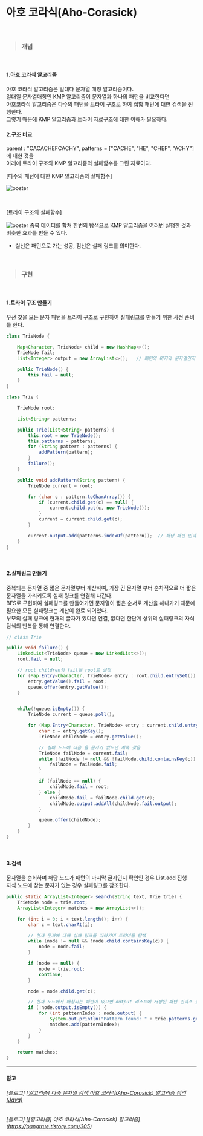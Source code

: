 # 아호 코라식(Aho-Corasick)

<br>

> ### 개념

<br>

#### 1.아호 코라식 알고리즘
아호 코라식 알고리즘은 일대다 문자열 매칭 알고리즘이다. <br>
일대일 문자열매칭인 KMP 알고리즘이 문자열과 하나의 패턴을 비교한다면 <br>
아호코라식 알고리즘은 다수의 패턴을 트라이 구조로 하여 집합 패턴에 대한 검색을 진행한다. <br>
그렇기 때문에 KMP 알고리즘과 트라이 자료구조에 대한 이해가 필요하다.

#### 2.구조 비교
parent : "CACACHEFCACHY", patterns = ["CACHE", "HE", "CHEF", "ACHY"]에 대한 것을 <br>
아래에 트라이 구조와 KMP 알고리즘의 실패함수를 그린 자료이다.

[다수의 패턴에 대한 KMP 알고리즘의 실패함수]
<br>

![poster](./image/1.png)

<br>

[트라이 구조의 실패함수]
<br>

![poster](./image/2.png)
중복 데이터를 합쳐 한번의 탐색으로 KMP 알고리즘을 여러번 실행한 것과 비슷한 효과를 만들 수 있다.
- 실선은 패턴으로 가는 성공, 점선은 실패 링크를 의미한다.

<br>

> ### 구현

<br>

#### 1.트라이 구조 만들기
우선 찾을 모든 문자 패턴을 트라이 구조로 구현하여 실패링크를 만들기 위한 사전 준비를 한다.
```java
class TrieNode {

    Map<Character, TrieNode> child = new HashMap<>();
    TrieNode fail;
    List<Integer> output = new ArrayList<>();   // 패턴의 마지막 문자열인지 확인

    public TrieNode() {
        this.fail = null;
    }
}

class Trie {

    TrieNode root;

    List<String> patterns;

    public Trie(List<String> patterns) {
        this.root = new TrieNode();
        this.patterns = patterns;
        for (String pattern : patterns) {
            addPattern(pattern);
        }
        failure();
    }

    public void addPattern(String pattern) {
        TrieNode current = root;

        for (char c : pattern.toCharArray()) {
            if (current.child.get(c) == null) {
                current.child.put(c, new TrieNode());
            }
            current = current.child.get(c);
        }

        current.output.add(patterns.indexOf(pattern));  // 해당 패턴 인덱스 저장
    }
}
```

<br>

#### 2.실패링크 만들기
중복되는 문자열 중 짧은 문자열부터 계산하여, 가장 긴 문자열 부터 순차적으로 더 짧은 문자열을 가리키도록 실패 링크를 연결해 나간다. <br>
BFS로 구현하여 실패링크를 만들어가면 문자열이 짧은 순서로 계산을 해나가기 때문에 필요한 모든 실패링크는 계산이 완료 되어있다. <br>
부모의 실패 링크에 현재의 글자가 있다면 연결, 없다면 한단계 상위의 실패링크의 자식 탐색의 반복을 통해 연결한다.
```java
// class Trie

public void failure() {
    LinkedList<TrieNode> queue = new LinkedList<>();
    root.fail = null;

    // root children의 fail을 root로 설정
    for (Map.Entry<Character, TrieNode> entry : root.child.entrySet()) {
        entry.getValue().fail = root;
        queue.offer(entry.getValue());
    }


    while(!queue.isEmpty()) {
        TrieNode current = queue.poll();

        for (Map.Entry<Character, TrieNode> entry : current.child.entrySet()) {
            char c = entry.getKey();
            TrieNode childNode = entry.getValue();

            // 실패 노드에 다음 올 문자가 없으면 계속 찾음
            TrieNode failNode = current.fail;
            while (failNode != null && !failNode.child.containsKey(c)) {
                failNode = failNode.fail;
            }

            if (failNode == null) {
                childNode.fail = root;
            } else {
                childNode.fail = failNode.child.get(c);
                childNode.output.addAll(childNode.fail.output);
            }

            queue.offer(childNode);
        }
    }
}
```

<br>

#### 3.검색
문자열을 순회하며 해당 노드가 패턴의 마지막 글자인지 확인인 경우 List.add 진행 <br>
자식 노드에 찾는 문자가 없는 경우 실패링크를 참조한다.
```java
public static ArrayList<Integer> search(String text, Trie trie) {
    TrieNode node = trie.root;
    ArrayList<Integer> matches = new ArrayList<>();

    for (int i = 0; i < text.length(); i++) {
        char c = text.charAt(i);

        // 현재 문자에 대해 실패 링크를 따라가며 트라이를 탐색
        while (node != null && !node.child.containsKey(c)) {
            node = node.fail;
        }

        if (node == null) {
            node = trie.root;
            continue;
        }

        node = node.child.get(c);

        // 현재 노드에서 매칭되는 패턴이 있으면 output 리스트에 저장된 패턴 인덱스 출력
        if (!node.output.isEmpty()) {
            for (int patternIndex : node.output) {
                System.out.println("Pattern found: " + trie.patterns.get(patternIndex) + " at index " + (i - trie.patterns.get(patternIndex).length() + 1));
                matches.add(patternIndex);
            }
        }
    }

    return matches;
}
```

*****
#### 참고

###### [블로그] [[알고리즘] 다중 문자열 검색 아호 코라식(Aho-Corasick) 알고리즘 정리 (Java)](https://loosie.tistory.com/587)

###### [블로그] [[알고리즘] 아호 코라식(Aho-Corasick) 알고리즘] (https://pangtrue.tistory.com/305)

